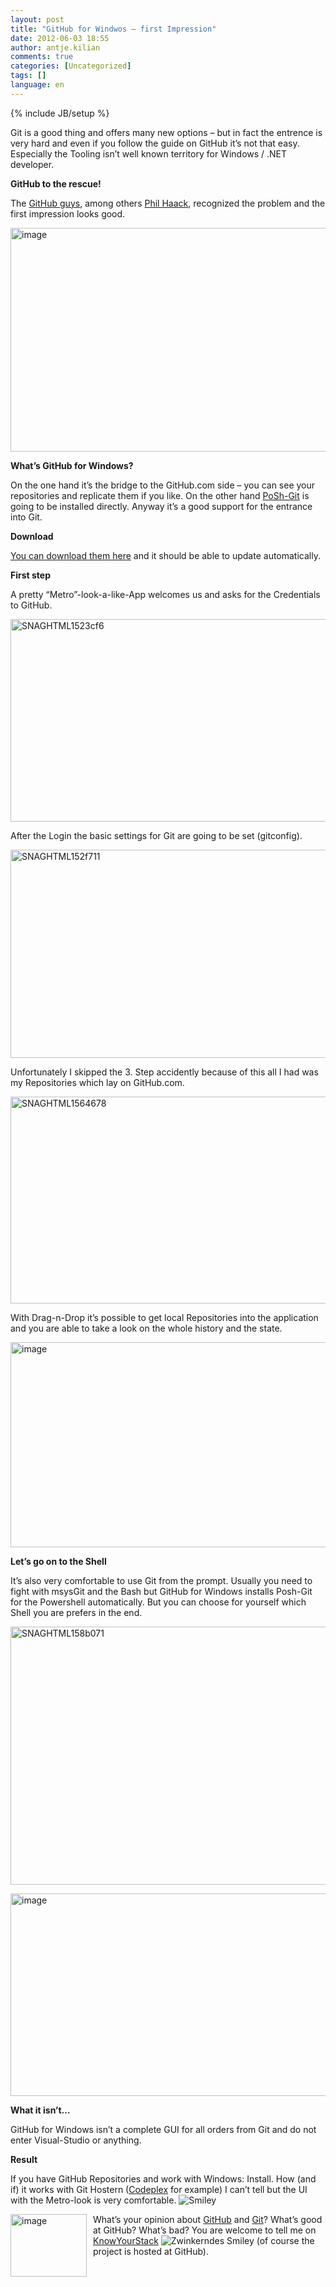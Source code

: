 ```yaml
---
layout: post
title: "GitHub for Windwos – first Impression"
date: 2012-06-03 18:55
author: antje.kilian
comments: true
categories: [Uncategorized]
tags: []
language: en
---
```

{% include JB/setup %}
&nbsp;

<strong> </strong>

Git is a good thing and offers many new options – but in fact the entrence is very hard and even if you follow the guide on GitHub it’s not that easy. Especially the Tooling isn’t well known territory for Windows / .NET developer.

<strong>GitHub to the rescue! </strong>

The <a href="https://github.com/blog/1127-github-for-windows">GitHub guys</a>, among others <a href="http://haacked.com/archive/2012/05/21/introducing-github-for-windows.aspx">Phil Haack</a>, recognized the problem and the first impression looks good.

<img style="background-image: none; padding-left: 0px; padding-right: 0px; padding-top: 0px; border: 0px;" title="image" src="{{BASE_PATH}}/assets/wp-images-de/image1551.png" border="0" alt="image" width="606" height="358" />

<strong>What’s GitHub for Windows?</strong>

On the one hand it’s the bridge to the GitHub.com side – you can see your repositories and replicate them if you like. On the other hand <a href="http://haacked.com/archive/2011/12/13/better-git-with-powershell.aspx">PoSh-Git</a> is going to be installed directly. Anyway it’s a good support for the entrance into Git.

<strong>Download</strong>

<strong> </strong>

<a href="http://windows.github.com/">You can download them here</a> and it should be able to update automatically.

<strong>First step </strong>

<strong> </strong>

A pretty “Metro”-look-a-like-App welcomes us and asks for the Credentials to GitHub.

<img style="background-image: none; padding-left: 0px; padding-right: 0px; padding-top: 0px; border: 0px;" title="SNAGHTML1523cf6" src="{{BASE_PATH}}/assets/wp-images-de/SNAGHTML1523cf6_thumb.png" border="0" alt="SNAGHTML1523cf6" width="565" height="324" />

After the Login the basic settings for Git are going to be set (gitconfig).

<img style="background-image: none; padding-left: 0px; padding-right: 0px; padding-top: 0px; border: 0px;" title="SNAGHTML152f711" src="{{BASE_PATH}}/assets/wp-images-de/SNAGHTML152f711_thumb1.png" border="0" alt="SNAGHTML152f711" width="573" height="333" />

Unfortunately I skipped the 3. Step accidently because of this all I had was my Repositories which lay on GitHub.com.

<img style="background-image: none; padding-left: 0px; padding-right: 0px; padding-top: 0px; border: 0px;" title="SNAGHTML1564678" src="{{BASE_PATH}}/assets/wp-images-de/SNAGHTML1564678_thumb1.png" border="0" alt="SNAGHTML1564678" width="570" height="331" />

With Drag-n-Drop it’s possible to get local Repositories into the application and you are able to take a look on the whole history and the state.

<img style="background-image: none; padding-left: 0px; padding-right: 0px; padding-top: 0px; border: 0px;" title="image" src="{{BASE_PATH}}/assets/wp-images-de/image_thumb716.png" border="0" alt="image" width="565" height="328" />

<strong>Let’s go on to the Shell</strong>

<strong> </strong>

It’s also very comfortable to use Git from the prompt. Usually you need to fight with msysGit and the Bash but GitHub for Windows installs Posh-Git for the Powershell automatically. But you can choose for yourself which Shell you are prefers in the end.

<img style="background-image: none; padding-left: 0px; padding-right: 0px; padding-top: 0px; border: 0px;" title="SNAGHTML158b071" src="{{BASE_PATH}}/assets/wp-images-de/SNAGHTML158b071_thumb.png" border="0" alt="SNAGHTML158b071" width="559" height="413" />

<img style="background-image: none; padding-left: 0px; padding-right: 0px; padding-top: 0px; border: 0px;" title="image" src="{{BASE_PATH}}/assets/wp-images-de/image4_thumb.png" border="0" alt="image" width="564" height="324" /><strong> </strong>

<strong></strong>

<strong>What it isn’t…</strong>

GitHub for Windows isn’t a complete GUI for all orders from Git and do not enter Visual-Studio or anything.

<strong>Result</strong>

If you have GitHub Repositories and work with Windows: Install. How (and if) it works with Git Hostern (<a href="http://code-inside.de/blog/2012/03/30/codeplex-wird-modernisiert/">Codeplex</a> for example) I can’t tell but the UI with the Metro-look is very comfortable. <img class="wlEmoticon wlEmoticon-smile" style="border-style: none;" src="{{BASE_PATH}}/assets/wp-images-en/wlEmoticon-smile15.png" alt="Smiley" />

<img style="background-image: none; margin: 0px 10px 0px 0px; padding-left: 0px; padding-right: 0px; padding-top: 0px; border: 0px;" title="image" src="{{BASE_PATH}}/assets/wp-images-de/image_thumb715.png" border="0" alt="image" width="122" height="100" align="left" />What’s your opinion about <a href="http://www.knowyourstack.com/what-is/github">GitHub</a> and <a href="http://www.knowyourstack.com/what-is/git">Git</a>? What’s good at GitHub? What’s bad? You are welcome to tell me on <a href="http://www.knowyourstack.com/">KnowYourStack</a> <img class="wlEmoticon wlEmoticon-winkingsmile" style="border-style: none;" src="{{BASE_PATH}}/assets/wp-images-en/wlEmoticon-winkingsmile39.png" alt="Zwinkerndes Smiley" /> (of course the project is hosted at GitHub).
